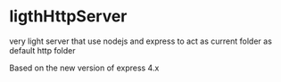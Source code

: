 ligthHttpServer
===============

very light server that use nodejs and express to act as current folder as default http folder

Based on the new version of express 4.x
